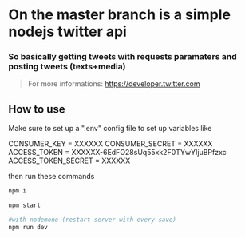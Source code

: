 # On the master branch is a simple nodejs twitter api 

### So basically getting tweets with requests paramaters and posting tweets (texts+media)  
> For more informations: https://developer.twitter.com



## How to use
  
  Make sure to set up a ".env" config file to set up variables like 
  
  CONSUMER_KEY = XXXXXX
  CONSUMER_SECRET = XXXXXX
  ACCESS_TOKEN = XXXXXX-6EdFO28sUq55xk2F0TYwYIjuBPfzxc
  ACCESS_TOKEN_SECRET = XXXXXX
  
  then run these commands 
  
```bash
npm i

npm start

#with nodemone (restart server with every save)
npm run dev

```
